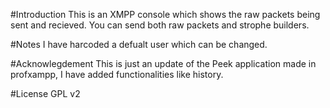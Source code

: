 #Introduction
This is an XMPP console which shows the raw packets being sent and recieved.
You can send both raw packets and strophe builders.

#Notes
I have harcoded a defualt user which can be changed.

#Acknowlegdement
This is just an update of the Peek application made in profxampp, I have added functionalities
like history.

#License
GPL v2

